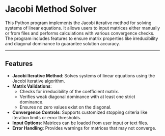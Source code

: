 # Jacobi Method Solver

This Python program implements the Jacobi iterative method for solving systems of linear equations. It allows users to input matrices either manually or from files and performs calculations with various convergence checks. The program includes features to ensure matrix properties like irreducibility and diagonal dominance to guarantee solution accuracy.

---

## Features
- **Jacobi Iterative Method**: Solves systems of linear equations using the Jacobi iterative algorithm.
- **Matrix Validations**:
  - Checks for irreducibility of the coefficient matrix.
  - Verifies weak diagonal dominance with at least one strict dominance.
  - Ensures no zero values exist on the diagonal.
- **Convergence Controls**: Supports customized stopping criteria like iteration limits or error thresholds.
- **Input Options**: Matrices can be loaded from user input or text files.
- **Error Handling**: Provides warnings for matrices that may not converge.
